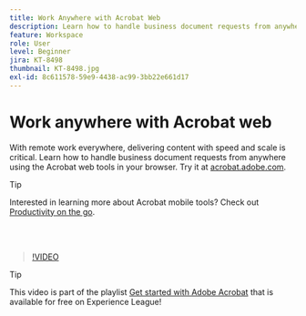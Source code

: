```yaml
---
title: Work Anywhere with Acrobat Web
description: Learn how to handle business document requests from anywhere using the Acrobat web tools in your browser
feature: Workspace
role: User
level: Beginner
jira: KT-8498
thumbnail: KT-8498.jpg
exl-id: 8c611578-59e9-4438-ac99-3bb22e661d17
---
```

# Work anywhere with Acrobat web

With remote work everywhere, delivering content with speed and scale is critical. Learn how to handle business document requests from anywhere using the Acrobat web tools in your browser. Try it at [acrobat.adobe.com](https://acrobat.adobe.com/).

>[!TIP]
>
>Interested in learning more about Acrobat mobile tools? Check out [Productivity on the go](productivity.md).

<br>&nbsp;

>[!VIDEO](https://video.tv.adobe.com/v/337436?quality=12&learn=on&hidetitle=true)

>[!TIP]
>
>This video is part of the playlist [Get started with Adobe Acrobat](https://experienceleague.adobe.com/en/playlists/acrobat-get-started-business-users) that is available for free on Experience League!
